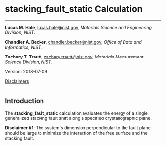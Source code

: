 # stacking_fault_static Calculation

- - -

**Lucas M. Hale**, [lucas.hale@nist.gov](mailto:lucas.hale@nist.gov?Subject=ipr-demo), *Materials Science and Engineering Division, NIST*.

**Chandler A. Becker**, [chandler.becker@nist.gov](mailto:chandler.becker@nist.gov?Subject=ipr-demo), *Office of Data and Informatics, NIST*.

**Zachary T. Trautt**, [zachary.trautt@nist.gov](mailto:zachary.trautt@nist.gov?Subject=ipr-demo), *Materials Measurement Science Division, NIST*.

Version: 2018-07-09

[Disclaimers](http://www.nist.gov/public_affairs/disclaimer.cfm) 
 
- - -

## Introduction

The __stacking_fault_static__ calculation evaluates the energy of a single generalized stacking fault shift along a specified crystallographic plane.

__Disclaimer #1__: The system's dimension perpendicular to the fault plane should be large to minimize the interaction of the free surface and the stacking fault.
